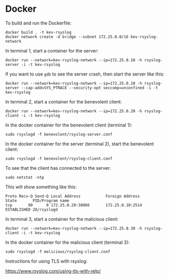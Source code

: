 # Docker

To build and run the Dockerfile:

```
docker build . -t kev-rsyslog
docker network create -d bridge --subnet 172.25.0.0/16 kev-rsyslog-network
```

In terminal 1, start a container for the server:

```
docker run --network=kev-rsyslog-network --ip=172.25.0.10 -h rsyslog-server -i -t kev-rsyslog
```

If you want to use `gdb` to see the server crash, then start the server like this:

```
docker run --network=kev-rsyslog-network --ip=172.25.0.10 -h rsyslog-server --cap-add=SYS_PTRACE --security-opt seccomp=unconfined -i -t kev-rsyslog
```

In terminal 2, start a container for the benevolent client:

```
docker run --network=kev-rsyslog-network --ip=172.25.0.20 -h rsyslog-client -i -t kev-rsyslog
```

In the docker container for the benevolent client (terminal 1):

```
sudo rsyslogd -f benevolent/rsyslog-server.conf
```

In the docker container for the server (terminal 2), start the benevolent client:

```
sudo rsyslogd -f benevolent/rsyslog-client.conf
```

To see that the client has connected to the server:

```
sudo netstat -ntp
```

This will show something like this:

```
Proto Recv-Q Send-Q Local Address           Foreign Address         State       PID/Program name
tcp       90      0 172.25.0.20:38866       172.25.0.10:2514        ESTABLISHED 28/rsyslogd
```

In terminal 3, start a container for the malicious client:

```
docker run --network=kev-rsyslog-network --ip=172.25.0.30 -h rsyslog-client -i -t kev-rsyslog
```

In the docker container for the malicious client (terminal 3):

```
sudo rsyslogd -f malicious/rsyslog-client.conf
```


Instructions for using TLS with rsyslog:

https://www.rsyslog.com/using-tls-with-relp/
